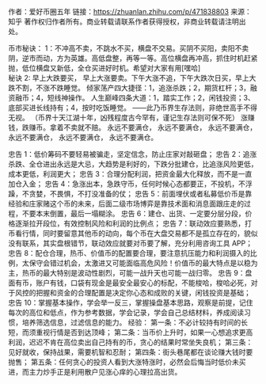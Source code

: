 作者：爱好币圈五年
链接：https://zhuanlan.zhihu.com/p/471838803
来源：知乎
著作权归作者所有。商业转载请联系作者获得授权，非商业转载请注明出处。

币市秘诀：
1：不冲高不卖，不跳水不买，横盘不交易。买阴不买阳，卖阳不卖阴，逆市而动，方为英雄。高低盘整，再等一等。高位横盘再冲高，抓住时机赶紧抛，低位横盘又新低，全仓买进好时机。希望对大家有用[嘿哈]  
秘诀 2: 早上大跌要买， 早上大涨要卖。下午大涨不追，下午大跌次日买，早上大跌不割，不涨不跌睡觉。
倾家荡产四大捷径：1，追涨杀跌；2，期货杠杆；3，融资融币；4，短线神操作。
人生巅峰四条大道：1，踏实工作；2，闲钱投资；3、底部买进长线持有；4，按时吃饭睡觉。
——此乃币界生存法则，非绝世高手不得无视。 （币界十天江湖十年，凶残程度古今罕有，谨记生存法则可保不死） 涨赚钱，跌赚币。拿着不卖就不赔。 永远不要满仓， 永远不要满仓， 永远不要满仓， 永远不要满仓， 永远不要满仓， 永远不要满仓。

忠告 1：低价筹码不要轻易被骗走，坚定信念，防止庄家对敲砸盘；
忠告 2：追涨杀跌、全仓进出永远是大忌，大趋势是利好的，下跌分批建仓，比追涨风险更低，成本更低，利润更大；
忠告 3：合理分配利润，把资金最大化释放，而不是一直加仓入金；
忠告 4：急涨出本，急跌守币，任何时候心态都要正，不投机，不浮躁，不贪婪，不畏惧，不打没准备的仗；
忠告 5：前面埋伏或者私募低价币是靠经验和庄家赌这个币的未来，后面二级市场博弈是靠技术面和消息面跟庄走的过程，不要本末倒置，最后一塌糊涂。
忠告 6：建仓、出货、一定要分层分段，价格逐渐拉开段位，有效控制风险和利润的比例点；
忠告 7：联动效应要熟悉，打币看行情，同时要留意其他币的动向，每个币在大盘交易都不是孤立存在的，貌似没有联系，其实盘根错节，联动效应就要对币要了解，充分利用咨询工具 APP；
忠告 8：配仓合理，热币、价值币的配置要合理，要注意抗压能力和利润摄入的比例，太保守会错过机会，太激进又可能面临高危风险！价值币的最大特点是以稳为主，热币的最大特别是波动性剧烈，可能一战升天也可能一战归零。
忠告 9：盘面有币，账户有钱，口袋有现金是最安全最安心的标配，不能梭哈，梭哈必死，对于风控的把握和资金的合理配置是决定你心态和成败的关键，闲钱投资是基础；
忠告 10：掌握基本操作，学会举一反三，掌握操盘基本思路，观察是前提，记住每次的高位和低点，作为参考数据，学会记录，学会自己总结材料，养成阅读习惯，培养筛选信息，过滤信息的能力。
经验：
第一条：不必计较持有时间的长短，而须重视行情是否到达顶峰；
第二条：当币价上升时，如果一心想追求更高利润，迟迟不肯在高位卖出自己持有的币，贪心的结果时常坐失良机；
第三条：见好就收，保持战果，需要机智和忍耐；
第四条：街头巷尾都在谈论赚大钱时要抛售；
第五条：任何贪心的投资人看到大涨特涨时，必然会后悔当时低价未买进，而主力炒手正是利用散户见涨心痒的心理拉高出货。
